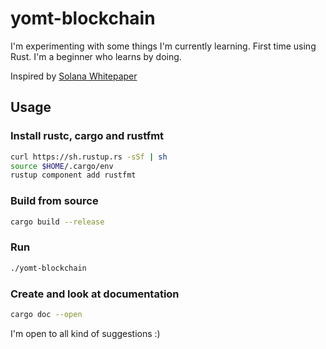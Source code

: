 # yomt-blockchain

I'm experimenting with some things I'm currently learning.
First time using Rust. I'm a beginner who learns by doing.

Inspired by [Solana Whitepaper](https://github.com/solana-labs/whitepaper/blob/master/solana-whitepaper-en.pdf)

## Usage

### Install rustc, cargo and rustfmt

```bash
curl https://sh.rustup.rs -sSf | sh
source $HOME/.cargo/env
rustup component add rustfmt
```

### Build from source

```bash
cargo build --release
```

### Run

```bash
./yomt-blockchain
```

### Create and look at documentation

```bash
cargo doc --open
```

I'm open to all kind of suggestions :)
